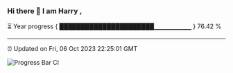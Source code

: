 ### Hi there 👋 I am Harry , 

⏳ Year progress { ██████████████████████▁▁▁▁▁▁▁▁ } 76.42 %

---

⏰ Updated on Fri, 06 Oct 2023 22:25:01 GMT

![Progress Bar CI](https://github.com/duykhang68/duykhang68/workflows/Progress%20Bar%20CI/badge.svg)
